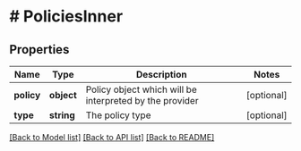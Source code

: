 # # PoliciesInner

## Properties

Name | Type | Description | Notes
------------ | ------------- | ------------- | -------------
**policy** | **object** | Policy object which will be interpreted by the provider | [optional]
**type** | **string** | The policy type | [optional]

[[Back to Model list]](../../README.md#models) [[Back to API list]](../../README.md#endpoints) [[Back to README]](../../README.md)
